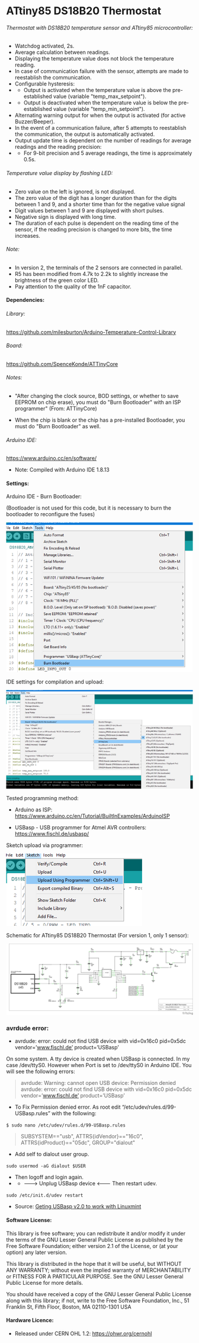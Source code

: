 # ATtiny85 DS18B20 Thermostat
###### Thermostat with DS18B20 temperature sensor and ATtiny85 microcontroller:
- Watchdog activated, 2s.
- Average calculation between readings.
- Displaying the temperature value does not block the temperature reading.
- In case of communication failure with the sensor, attempts are made to reestablish the communication.
- Configurable hysteresis:
- - Output is activated when the temperature value is above the pre-established value (variable "temp_max_setpoint").
- - Output is deactivated when the temperature value is below the pre-established value (variable "temp_min_setpoint").
- Alternating warning output for when the output is activated (for active Buzzer/Beeper).
- In the event of a communication failure, after 5 attempts to reestablish the communication, the output is automatically activated.
- Output update time is dependent on the number of readings for average readings and the reading precision:
- - For 9-bit precision and 5 average readings, the time is approximately 0.5s.

###### Temperature value display by flashing LED:
- Zero value on the left is ignored, is not displayed.
- The zero value of the digit has a longer duration than for the digits between 1 and 9, and a shorter time than for the negative value signal
- Digit values between 1 and 9 are displayed with short pulses.
- Negative sign is displayed with long time.
- The duration of each pulse is dependent on the reading time of the sensor, if the reading precision is changed to more bits, the time increases.

###### Note:
- In version 2, the terminals of the 2 sensors are connected in parallel.
- R5 has been modified from 4.7k to 2.2k to slightly increase the brightness of the green color LED.
- Pay attention to the quality of the 1nF capacitor.

#### Dependencies:

###### Library:
https://github.com/milesburton/Arduino-Temperature-Control-Library

###### Board:
https://github.com/SpenceKonde/ATTinyCore

###### Notes:
- "After changing the clock source, BOD settings, or whether to save EEPROM on chip erase), you must do "Burn Bootloader" with an ISP programmer" (From: ATTinyCore)

- When the chip is blank or the chip has a pre-installed Bootloader, you must do "Burn Bootloader" as well.

###### Arduino IDE:
https://www.arduino.cc/en/software/
- Note: Compiled with Arduino IDE 1.8.13

#### Settings:
Arduino IDE - Burn Bootloader:

(Bootloader is not used for this code, but it is necessary to burn the bootloader to reconfigure the fuses)

![image](https://raw.githubusercontent.com/rtek1000/ATtiny85_DS18B20_thermostat/main/Settings/Burn%20Bootloader.png)

IDE settings for compilation and upload:

![image](https://raw.githubusercontent.com/rtek1000/ATtiny85_DS18B20_thermostat/main/Settings/IDE%20settings.png)

Tested programming method:
- Arduino as ISP: https://www.arduino.cc/en/Tutorial/BuiltInExamples/ArduinoISP

- USBasp - USB programmer for Atmel AVR controllers: https://www.fischl.de/usbasp/

Sketch upload via programmer:

![image](https://raw.githubusercontent.com/rtek1000/ATtiny85_DS18B20_thermostat/main/Settings/Upload_Prog.png)

Schematic for ATtiny85 DS18B20 Thermostat (For version 1, only 1 sensor):

![image](https://raw.githubusercontent.com/rtek1000/ATtiny85_DS18B20_thermostat/main/Hardware/Attiny_DS18B20_schematic_v2.png)


### avrdude error: 
- avrdude: error: could not find USB device with vid=0x16c0 pid=0x5dc vendor=’www.fischl.de’ product=’USBasp’ 

On some system. A tty device is created when USBasp is connected. In my case /dev/ttyS0. However when Port is set to /dev/ttyS0 in Arduino IDE. You will see the following errors:

>avrdude: Warning: cannot open USB device: Permission denied
>avrdude: error: could not find USB device with vid=0x16c0 pid=0x5dc vendor=’www.fischl.de’ product=’USBasp’

- To Fix Permission denied error. As root edit “/etc/udev/rules.d/99-USBasp.rules” with the following:

`$ sudo nano /etc/udev/rules.d/99-USBasp.rules`

>SUBSYSTEM=="usb", ATTRS{idVendor}=="16c0", ATTRS{idProduct}=="05dc", GROUP="dialout"

- Add self to dialout user group.

`sudo usermod -aG dialout $USER`

- Then logoff and login again.
- - ---> Unplug USBasp device <--- Then restart udev.

`sudo /etc/init.d/udev restart`

- Source: [Geting USBasp v2.0 to work with Linuxmint](https://klamfx.wordpress.com/tag/avrdude-error-could-not-find-usb-device-with-vid0x16c0-pid0x5dc-vendorwww-fischl-de-productusbasp/)


#### Software License:
This library is free software; you can redistribute it and/or modify it under the terms of the GNU Lesser General Public License as published by the Free Software Foundation; either version 2.1 of the License, or (at your option) any later version.

This library is distributed in the hope that it will be useful, but WITHOUT ANY WARRANTY; without even the implied warranty of MERCHANTABILITY or FITNESS FOR A PARTICULAR PURPOSE. See the GNU Lesser General Public License for more details.

You should have received a copy of the GNU Lesser General Public License along with this library; if not, write to the Free Software Foundation, Inc., 51 Franklin St, Fifth Floor, Boston, MA 02110-1301 USA


#### Hardware Licence:
- Released under CERN OHL 1.2: https://ohwr.org/cernohl
